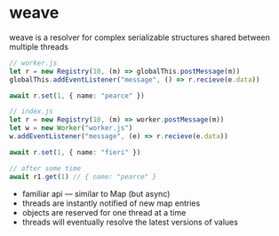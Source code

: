 # weave

weave is a resolver for complex serializable structures shared between multiple threads

```ts
// worker.js
let r = new Registry(10, (m) => globalThis.postMessage(m))
globalThis.addEventListener("message", () => r.recieve(e.data))

await r.set(1, { name: "pearce" })

// index.js
let r = new Registry(10, (m) => worker.postMessage(m))
let w = new Worker("worker.js")
w.addEventListener("message", (e) => r.recieve(e.data))

await r.set(1, { name: "fieri" })

// after some time
await r1.get(1) // { name: "pearce" }
```

* familiar api — similar to Map (but async)
* threads are instantly notified of new map entries
* objects are reserved for one thread at a time
* threads will eventually resolve the latest versions of values